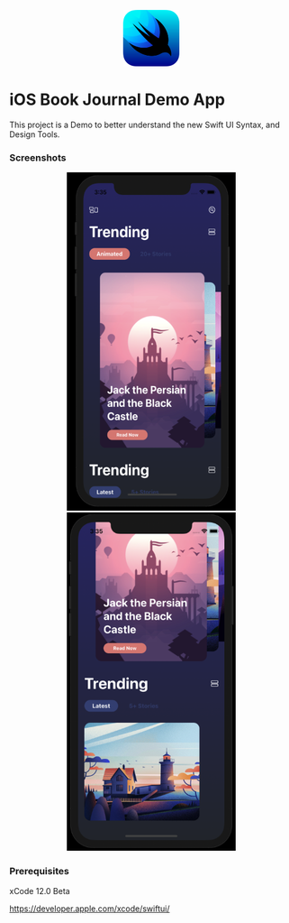 <p align="center">
<img src="https://github.com/gdavisiv/Vivid-UI---DesignCode/blob/UI-Updates/DesignCode_1/Assets.xcassets/swiftuiLogo.png" height="100" width="100">
</p>

# iOS Book Journal Demo App

This project is a Demo to better understand the new Swift UI Syntax, and Design Tools. 

### Screenshots

<p align="center">
<img src="https://github.com/gdavisiv/PhotoJournal/blob/main/J1.png" height="600" width="300">
<img src="https://github.com/gdavisiv/PhotoJournal/blob/main/J2.png" height="600" width="300">
</p>

### Prerequisites

xCode 12.0 Beta

https://developer.apple.com/xcode/swiftui/
